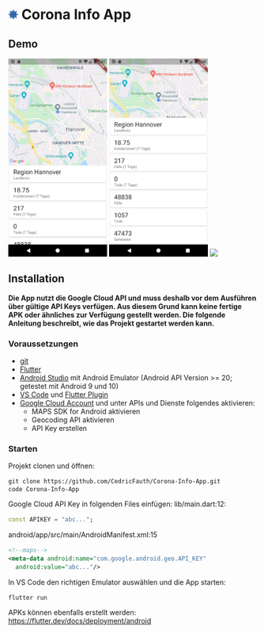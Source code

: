 # <img src="footage/logo.png" width="20"/> Corona Info App


## Demo
<img src="footage/i1.png" width="200"/> <img src="footage/i2.png" width="200"/> <img src="footage/demo.gif" width="200"/>

## Installation
**Die App nutzt die Google Cloud API und muss deshalb vor dem Ausführen über gültige API Keys verfügen. Aus diesem Grund kann keine fertige APK oder ähnliches zur Verfügung gestellt werden. Die folgende Anleitung beschreibt, wie das Projekt gestartet werden kann.**

### Voraussetzungen
- [git](https://git-scm.com/downloads)
- [Flutter](https://flutter.dev/docs/get-started/install)
- [Android Studio](https://developer.android.com/studio/install) mit Android Emulator (Android API Version >= 20; getestet mit Android 9 und 10)
- [VS Code](https://code.visualstudio.com/download) und [Flutter Plugin](https://flutter.dev/docs/get-started/editor?tab=vscode)
- [Google Cloud Account](https://console.cloud.google.com) und unter APIs und Dienste folgendes aktivieren:
  - MAPS SDK for Android aktivieren
  - Geocoding API aktivieren
  - API Key erstellen

### Starten
Projekt clonen und öffnen:
```
git clone https://github.com/CedricFauth/Corona-Info-App.git
code Corona-Info-App
```

Google Cloud API Key in folgenden Files einfügen:
lib/main.dart:12:
```dart
const APIKEY = "abc...";
```

android/app/src/main/AndroidManifest.xml:15
```xml
<!--maps-->
<meta-data android:name="com.google.android.geo.API_KEY"
  android:value="abc..."/>
```

In VS Code den richtigen Emulator auswählen und die App starten: 
```
flutter run
```

APKs können ebenfalls erstellt werden:
https://flutter.dev/docs/deployment/android
